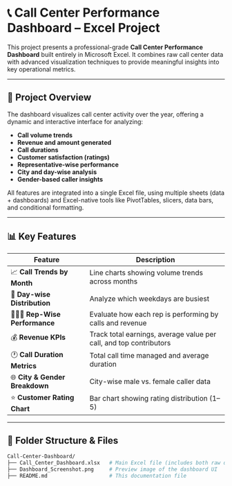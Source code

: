 # 📞 Call Center Performance Dashboard – Excel Project 

This project presents a professional-grade **Call Center Performance Dashboard** built entirely in Microsoft Excel. It combines raw call center data with advanced visualization techniques to provide meaningful insights into key operational metrics.

---

## 🧠 Project Overview

The dashboard visualizes call center activity over the year, offering a dynamic and interactive interface for analyzing:

- **Call volume trends**
- **Revenue and amount generated**
- **Call durations**
- **Customer satisfaction (ratings)**
- **Representative-wise performance**
- **City and day-wise analysis**
- **Gender-based caller insights**

All features are integrated into a single Excel file, using multiple sheets (data + dashboards) and Excel-native tools like PivotTables, slicers, data bars, and conditional formatting.

---

## 📊 Key Features

| Feature                          | Description |
|----------------------------------|-------------|
| 📈 **Call Trends by Month**       | Line charts showing volume trends across months |
| 📆 **Day-wise Distribution**      | Analyze which weekdays are busiest |
| 🧑‍🤝‍🧑 **Rep-Wise Performance**     | Evaluate how each rep is performing by calls and revenue |
| 💰 **Revenue KPIs**              | Track total earnings, average value per call, and top contributors |
| 🕐 **Call Duration Metrics**      | Total call time managed and average duration |
| 🌐 **City & Gender Breakdown**    | City-wise male vs. female caller data |
| ⭐ **Customer Rating Chart**      | Bar chart showing rating distribution (1–5) |

---

## 📁 Folder Structure & Files

```bash
Call-Center-Dashboard/
├── Call_Center_Dashboard.xlsx   # Main Excel file (includes both raw data & dashboard)
├── Dashboard_Screenshot.png     # Preview image of the dashboard UI
├── README.md                    # This documentation file
